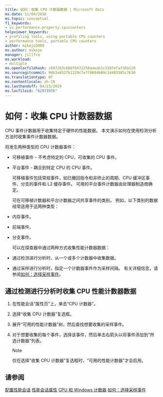 ```yaml
---
title: 如何：收集 CPU 计数器数据 | Microsoft Docs
ms.date: 11/04/2016
ms.topic: conceptual
f1_keywords:
- vs.performance.property.cpucounters
helpviewer_keywords:
- profiling tools, using portable CPU counters
- performance tools, portable CPU counters
author: mikejo5000
ms.author: mikejo
manager: jillfra
ms.workload:
- multiple
ms.openlocfilehash: c607263c6b6f6472258aaeab1c3187efaf30a120
ms.sourcegitcommit: 94b3a052fb1229c7e7f8804b09c1d403385c7630
ms.translationtype: HT
ms.contentlocale: zh-CN
ms.lasthandoff: 04/23/2019
ms.locfileid: "62973976"
---
```

# <a name="how-to-collect-cpu-counter-data"></a>如何：收集 CPU 计数器数据

CPU 事件计数器用于收集特定于硬件的性能数据。 本文演示如何在使用检测分析方法时收集事件计数器数据。

将发生两种类型的 CPU 计数器事件：

- 可移植事件 – 不考虑特定的 CPU，可收集的 CPU 事件。

- 平台事件 - 耦合到特定 CPU 的 CPU 事件。

  可移植事件包括常规事件，如已撤回指令和非终止的周期、CPU 缓冲区事件、分支的事件和 L2 缓存事件。 可用的平台事件计数器由处理器制造商确定。

  可在可移植计数器和平台计数器之间共享事件的类别。 例如，以下类别的数据经常适用于这两种类型：

- 内存事件。

- 前端事件。

- 分支事件。

  可以在探查器中通过两种方式收集性能计数器数据：

- 通过检测进行分析时，从一个或多个计数器中收集数据。

- 通过采样进行分析时，指定一个计数器事件作为采样间隔。 有关详细信息，请参阅[如何：选择采样事件](../profiling/how-to-choose-sampling-events.md)。

## <a name="to-collect-cpu-performance-counter-data-when-you-profile-by-instrumentation"></a>通过检测进行分析时收集 CPU 性能计数器数据

1. 在性能会话“属性页”上，单击“CPU 计数器”。

2. 选择“收集 CPU 计数器”复选框。

3. 展开“可用的性能计数器”树，然后查找想要收集的采样事件。

4. 对于想要收集的每个事件，选择该事件，然后单击右箭头以将事件添加到“所选计数器”列表。

    > [!NOTE]
    > 仅在选择“收集 CPU 计数器”复选框时，“可用的性能计数器”才会启用。

## <a name="see-also"></a>请参阅

[配置性能会话](../profiling/configuring-performance-sessions.md)
[性能会话属性](../profiling/performance-session-properties.md)
[CPU 和 Windows 计数器](../profiling/cpu-and-windows-counters.md)
[如何：选择采样事件](../profiling/how-to-choose-sampling-events.md)
